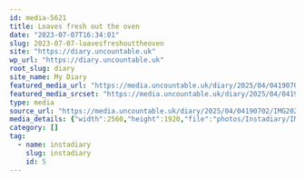 ```yaml
---
id: media-5621
title: Loaves fresh out the oven
date: "2023-07-07T16:34:01"
slug: 2023-07-07-loavesfreshouttheoven
site: "https://diary.uncountable.uk"
wp_url: "https://diary.uncountable.uk"
root_slug: diary
site_name: My Diary
featured_media_url: "https://media.uncountable.uk/diary/2025/04/04190702/IMG20230707173401-scaled.webp"
featured_media_srcset: "https://media.uncountable.uk/diary/2025/04/04190702/IMG20230707173401-300x225.webp 300w, https://media.uncountable.uk/diary/2025/04/04190702/IMG20230707173401-1024x768.webp 1024w, https://media.uncountable.uk/diary/2025/04/04190702/IMG20230707173401-150x150.webp 150w, https://media.uncountable.uk/diary/2025/04/04190702/IMG20230707173401-640x480.webp 640w, https://media.uncountable.uk/diary/2025/04/04190702/IMG20230707173401-scaled.webp 2560w"
type: media
source_url: "https://media.uncountable.uk/diary/2025/04/04190702/IMG20230707173401-scaled.webp"
media_details: {"width":2560,"height":1920,"file":"photos/Instadiary/IMG20230707173401-scaled.webp","filesize":215974,"sizes":{"medium":{"file":"IMG20230707173401-300x225.webp","width":300,"height":225,"filesize":14082,"mime_type":"image/webp","source_url":"https://media.uncountable.uk/diary/2025/04/04190702/IMG20230707173401-300x225.webp"},"large":{"file":"IMG20230707173401-1024x768.webp","width":1024,"height":768,"filesize":72488,"mime_type":"image/webp","source_url":"https://media.uncountable.uk/diary/2025/04/04190702/IMG20230707173401-1024x768.webp"},"thumbnail":{"file":"IMG20230707173401-150x150.webp","width":150,"height":150,"filesize":5890,"mime_type":"image/webp","source_url":"https://media.uncountable.uk/diary/2025/04/04190702/IMG20230707173401-150x150.webp"},"mobwidth":{"file":"IMG20230707173401-640x480.webp","width":640,"height":480,"filesize":40770,"mime_type":"image/webp","source_url":"https://media.uncountable.uk/diary/2025/04/04190702/IMG20230707173401-640x480.webp"},"full":{"file":"IMG20230707173401-scaled.webp","width":2560,"height":1920,"mime_type":"image/webp","source_url":"https://media.uncountable.uk/diary/2025/04/04190702/IMG20230707173401-scaled.webp"}},"image_meta":{"aperture":"0","credit":"","camera":"","caption":"","created_timestamp":"0","copyright":"","focal_length":"0","iso":"0","shutter_speed":"0","title":"","orientation":"0","keywords":[]},"original_image":"IMG20230707173401.webp"}
category: []
tag:
  - name: instadiary
    slug: instadiary
    id: 5
---
```


